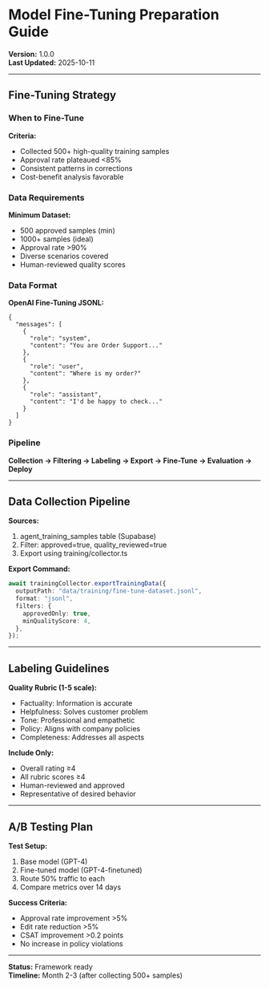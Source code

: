 # Model Fine-Tuning Preparation Guide

**Version:** 1.0.0  
**Last Updated:** 2025-10-11

---

## Fine-Tuning Strategy

### When to Fine-Tune

**Criteria:**

- Collected 500+ high-quality training samples
- Approval rate plateaued <85%
- Consistent patterns in corrections
- Cost-benefit analysis favorable

### Data Requirements

**Minimum Dataset:**

- 500 approved samples (min)
- 1000+ samples (ideal)
- Approval rate >90%
- Diverse scenarios covered
- Human-reviewed quality scores

### Data Format

**OpenAI Fine-Tuning JSONL:**

```jsonl
{
  "messages": [
    {
      "role": "system",
      "content": "You are Order Support..."
    },
    {
      "role": "user",
      "content": "Where is my order?"
    },
    {
      "role": "assistant",
      "content": "I'd be happy to check..."
    }
  ]
}
```

### Pipeline

**Collection → Filtering → Labeling → Export → Fine-Tune → Evaluation → Deploy**

---

## Data Collection Pipeline

**Sources:**

1. agent_training_samples table (Supabase)
2. Filter: approved=true, quality_reviewed=true
3. Export using training/collector.ts

**Export Command:**

```typescript
await trainingCollector.exportTrainingData({
  outputPath: "data/training/fine-tune-dataset.jsonl",
  format: "jsonl",
  filters: {
    approvedOnly: true,
    minQualityScore: 4,
  },
});
```

---

## Labeling Guidelines

**Quality Rubric (1-5 scale):**

- Factuality: Information is accurate
- Helpfulness: Solves customer problem
- Tone: Professional and empathetic
- Policy: Aligns with company policies
- Completeness: Addresses all aspects

**Include Only:**

- Overall rating ≥4
- All rubric scores ≥4
- Human-reviewed and approved
- Representative of desired behavior

---

## A/B Testing Plan

**Test Setup:**

1. Base model (GPT-4)
2. Fine-tuned model (GPT-4-finetuned)
3. Route 50% traffic to each
4. Compare metrics over 14 days

**Success Criteria:**

- Approval rate improvement >5%
- Edit rate reduction >5%
- CSAT improvement >0.2 points
- No increase in policy violations

---

**Status:** Framework ready  
**Timeline:** Month 2-3 (after collecting 500+ samples)
